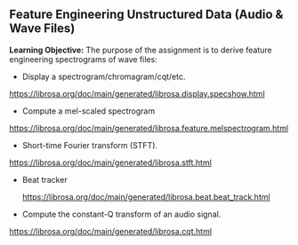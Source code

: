 ## **Feature Engineering Unstructured Data (Audio &amp; Wave Files)**

**Learning Objective:** The purpose of the assignment is to derive feature engineering spectrograms of wave files:

- Display a spectrogram/chromagram/cqt/etc.
  
https://librosa.org/doc/main/generated/librosa.display.specshow.html

- Compute a mel-scaled spectrogram
  
https://librosa.org/doc/main/generated/librosa.feature.melspectrogram.html

- Short-time Fourier transform (STFT).
  
https://librosa.org/doc/main/generated/librosa.stft.html

- Beat tracker
  
  https://librosa.org/doc/main/generated/librosa.beat.beat_track.html
  
- Compute the constant-Q transform of an audio signal.
  
https://librosa.org/doc/main/generated/librosa.cqt.html
